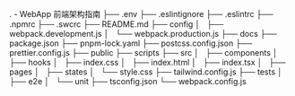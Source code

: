 . - WebApp 前端架构指南
├── .env
├── .eslintignore
├── .eslintrc
├── .npmrc
├── .swcrc
├── README.md
├── config
│   ├── webpack.development.js
│   └── webpack.production.js
├── docs
├── package.json
├── pnpm-lock.yaml
├── postcss.config.json
├── prettier.config.js
├── public
├── scripts
├── src
│   ├── components
│   ├── hooks
│   ├── index.css
│   ├── index.html
│   ├── index.tsx
│   ├── pages
│   ├── states
│   └── style.css
├── tailwind.config.js
├── tests
│   ├── e2e
│   └── unit
├── tsconfig.json
└── webpack.config.js
